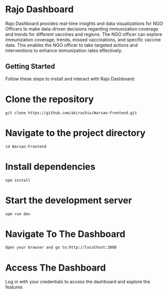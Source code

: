 # Rajo Dashboard

Rajo Dashboard provides real-time insights and data visualizations for NGO Officers to make data-driven decisions regarding immunization coverage and trends for different vaccines and regions. The NGO officer can explore immunization coverage, trends, missed vaccinations, and specific vaccine data. This enables the NGO officer to take targeted actions and interventions to enhance immunization rates effectively.


## Getting Started

Follow these steps to install and interact with Rajo Dashboard:


# Clone the repository
`git clone https://github.com/akirachix/Warsan-Frontend.git`

# Navigate to the project directory
`cd Warsan-Frontend`

# Install dependencies
`npm install`

# Start the development server
`npm run dev`

# Navigate To The Dashboard
`Open your browser and go to:http://localhost:3000`

# Access The Dashboard
Log in with your credentials to access the dashboard and explore the features